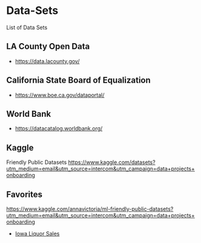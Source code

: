 # Data-Sets
List of Data Sets

## LA County Open Data
* https://data.lacounty.gov/

## California State Board of Equalization
* https://www.boe.ca.gov/dataportal/

## World Bank
* https://datacatalog.worldbank.org/

## Kaggle

Friendly Public Datasets
https://www.kaggle.com/datasets?utm_medium=email&utm_source=intercom&utm_campaign=data+projects+onboarding

## Favorites

https://www.kaggle.com/annavictoria/ml-friendly-public-datasets?utm_medium=email&utm_source=intercom&utm_campaign=data+projects+onboarding

* [Iowa Liquor Sales](https://www.kaggle.com/residentmario/iowa-liquor-sales)



 
